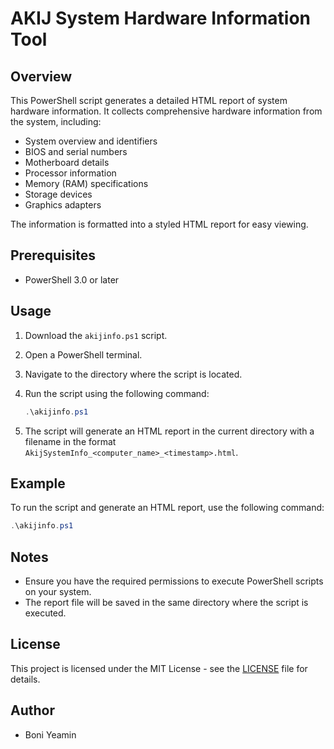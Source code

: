 # AKIJ System Hardware Information Tool

## Overview

This PowerShell script generates a detailed HTML report of system hardware information. It collects comprehensive hardware information from the system, including:

- System overview and identifiers
- BIOS and serial numbers
- Motherboard details
- Processor information
- Memory (RAM) specifications
- Storage devices
- Graphics adapters

The information is formatted into a styled HTML report for easy viewing.

## Prerequisites

- PowerShell 3.0 or later

## Usage

1. Download the `akijinfo.ps1` script.
2. Open a PowerShell terminal.
3. Navigate to the directory where the script is located.
4. Run the script using the following command:

    ```powershell
    .\akijinfo.ps1
    ```

5. The script will generate an HTML report in the current directory with a filename in the format `AkijSystemInfo_<computer_name>_<timestamp>.html`.

## Example

To run the script and generate an HTML report, use the following command:

```powershell
.\akijinfo.ps1
```

## Notes

- Ensure you have the required permissions to execute PowerShell scripts on your system.
- The report file will be saved in the same directory where the script is executed.

## License

This project is licensed under the MIT License - see the [LICENSE](LICENSE) file for details.

## Author

- Boni Yeamin
